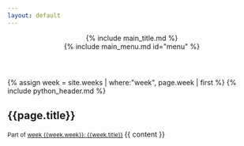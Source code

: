 ```yaml
---
layout: default
---
```


<header>
    {% include main_title.md %}
    <div id="menuToggler">
        <div></div>
        <div></div>
        <div></div>
    </div>
    {% include main_menu.md id="menu" %}
</header>
<main>
    {% assign week = site.weeks | where:"week", page.week | first %}
    {% include python_header.md %}
    <h2>{{page.title}}</h2>
    <small>
    Part of <a href="{{week.url | relative_url }}">week {{week.week}}: {{week.title}}</a>
    </small>
    {{ content }}
</main>